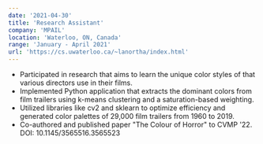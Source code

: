 ```yaml
---
date: '2021-04-30'
title: 'Research Assistant'
company: 'MPAIL'
location: 'Waterloo, ON, Canada'
range: 'January - April 2021'
url: 'https://cs.uwaterloo.ca/~lanortha/index.html'
---
```


- Participated in research that aims to learn the unique color styles of that various directors use in their films.
- Implemented Python application that extracts the dominant colors from film trailers using k-means clustering and a saturation-based weighting.
- Utilized libraries like cv2 and sklearn to optimize efficiency and generated color palettes of 29,000 film trailers from 1960 to 2019.
- Co-authored and published paper "The Colour of Horror" to CVMP '22. DOI: 10.1145/3565516.3565523
